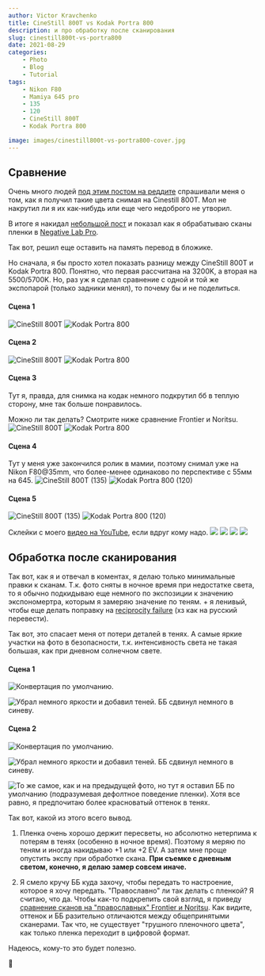 ```yaml
---
author: Victor Kravchenko
title: CineStill 800T vs Kodak Portra 800
description: и про обработку после сканирования
slug: cinestill800t-vs-portra800
date: 2021-08-29
categories:
    - Photo
    - Blog
    - Tutorial
tags:
    - Nikon F80
    - Mamiya 645 pro
    - 135
    - 120
    - CineStill 800T
    - Kodak Portra 800

image: images/cinestill800t-vs-portra800-cover.jpg
---
```

## Сравнение

Очень много людей [под этим постом на реддите](https://www.reddit.com/r/analog/comments/pat7bc/nikon_f80_yn35_cinestill_800t/) спрашивали меня о том, как я получил такие цвета снимая на Cinestill 800T. Мол не накрутил ли я их как-нибудь или еще чего недоброго не утворил. 

В итоге я накидал [небольшой пост](https://www.reddit.com/r/analog/comments/pbfy37/scanning_and_editing_cinestill_800t_using_nlp_and/) и показал как я обрабатываю сканы пленки в [Negative Lab Pro](https://www.negativelabpro.com). 

Так вот, решил еще оставить на память перевод в бложике.

Но сначала, я бы просто хотел показать разницу между CineStill 800T и Kodak Portra 800. Понятно, что первая рассчитана на 3200K, а вторая на 5500/5700K. Но, раз уж я сделал сравнение с одной и той же экспопарой (только задники менял), то почему бы и не поделиться.

#### Сцена 1
![CineStill 800T](images/cinestill800t-vs-portra800-00001.jpg)
![Kodak Portra 800](images/cinestill800t-vs-portra800-00002.jpg)

#### Сцена 2
![CineStill 800T](images/cinestill800t-vs-portra800-00003.jpg)
![Kodak Portra 800](images/cinestill800t-vs-portra800-00004.jpg)

#### Сцена 3

Тут я, правда, для снимка на кодак немного подкрутил бб в теплую сторону, мне так больше понравилось.

Можно ли так делать? Смотрите ниже сравнение Frontier и Noritsu.
![CineStill 800T](images/cinestill800t-vs-portra800-00005.jpg)
![Kodak Portra 800](images/cinestill800t-vs-portra800-00006.jpg)

#### Сцена 4
Тут у меня уже закончился ролик в мамии, поэтому снимал уже на Nikon F80@35mm, что более-менее одинаково по перспективе с 55мм на 645.
![CineStill 800T (135)](images/cinestill800t-vs-portra800-00007.jpg)
![Kodak Portra 800 (120)](images/cinestill800t-vs-portra800-00008.jpg)

#### Сцена 5
![CineStill 800T (135)](images/cinestill800t-vs-portra800-00009.jpg)
![Kodak Portra 800 (120)](images/cinestill800t-vs-portra800-00010.jpg)

Склейки с моего [видео на YouTube](https://youtu.be/7BnDn8YlGOY), если вдруг кому надо.
![](images/cinestill800t-vs-portra800-00012.jpg)
![](images/cinestill800t-vs-portra800-00013.jpg)
![](images/cinestill800t-vs-portra800-00014.jpg)
![](images/cinestill800t-vs-portra800-00015.jpg)

## Обработка после сканирования

Так вот, как я и отвечал в коментах, я делаю только минимальные правки к сканам.
Т.к. фото сняты в ночное время при недостатке света, то я обычно подкидываю еще немного по экспозиции к значению экспономертра, которым я замеряю значение по теням. + я ленивый, чтобы еще делать поправку на [reciprocity failure](https://en.wikipedia.org/wiki/Reciprocity_(photography)) (хз как на русский перевести).

Так вот, это спасает меня от потери деталей в тенях. А самые яркие участки на фото в безопасности, т.к. интенсивность света не такая большая, как при дневном солнечном свете.

#### Сцена 1

![Конвертация по умолчанию.](images/cinestill800t-vs-portra800-00016.jpg)

![Убрал немного яркости и добавил теней. ББ сдвинул немного в синеву.](images/cinestill800t-vs-portra800-00017.jpg)


#### Сцена 2

![Конвертация по умолчанию.](images/cinestill800t-vs-portra800-00018.jpg)

![Убрал немного яркости и добавил теней. ББ сдвинул немного в синеву.](images/cinestill800t-vs-portra800-00019.jpg)

![То же самое, как и на предыдущей фото, но тут я оставил ББ по умолчанию (подразумевая дефолтное поведение пленки). Хотя все равно, я предпочитаю более красноватый оттенок в тенях.](images/cinestill800t-vs-portra800-00020.jpg)

Так вот, какой из этого всего вывод.

1. Пленка очень хорошо держит пересветы, но абсолютно нетерпима к потерям в тенях (особенно в ночное время). Поэтому я меряю по теням и иногда накидываю +1 или +2 EV. А затем мне проще опустить экспу при обработке скана. **При съемке с дневным светом, конечно, я делаю замер совсем иначе.**

2. Я смело кручу ББ куда захочу, чтобы передать то настроение, которое я хочу передать. "Православно" ли так делать с пленкой? Я считаю, что да. Чтобы как-то подкрепить свой взгляд, я приведу [сравнение сканов на "православных" Frontier и Noritsu](https://carmencitafilmlab.com/blog/frontier-vs-noritsu-round-2-5-years-later/). Как видите, оттенок и ББ разительно отличаются между общепринятыми сканерами. Так что, не существует "трушного пленочного цвета", как только пленка переходит в цифровой формат.


Надеюсь, кому-то это будет полезно.

🐍 